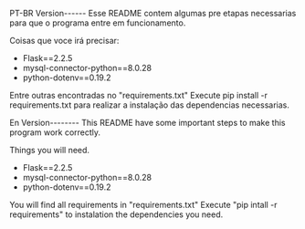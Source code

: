 PT-BR Version------
Esse README contem algumas pre etapas necessarias para que o programa entre em funcionamento.

Coisas que voce irá precisar:

- Flask==2.2.5
- mysql-connector-python==8.0.28
- python-dotenv==0.19.2
  
Entre outras encontradas no "requirements.txt"
Execute pip install -r requirements.txt para realizar a instalação das dependencias necessarias.

En Version--------
This README have some important steps to make this program work correctly.

Things you will need.

- Flask==2.2.5
- mysql-connector-python==8.0.28
- python-dotenv==0.19.2

You will find all requirements in "requirements.txt"
Execute "pip intall -r requirements" to instalation the dependencies you need.

